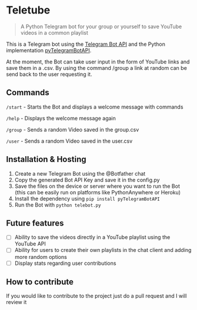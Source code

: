 # Teletube

>A Python Telegram bot for your group or yourself to save YouTube videos in a common playlist

This is a Telegram bot using the [Telegram Bot API](https://core.telegram.org/bots/api) and the Python implementation [pyTelegramBotAPI](https://pytba.readthedocs.io/en/latest/index.html).

At the moment, the Bot can take user input in the form of YouTube links and save them in a .csv. By using the command /group a link at random can be send back to the user requesting it.

## Commands

`/start` - Starts the Bot and displays a welcome message with commands

`/help` - Displays the welcome message again

`/group` - Sends a random Video saved in the group.csv

`/user` - Sends a random Video saved in the user.csv

## Installation & Hosting

1. Create a new Telegram Bot using the @Botfather chat
2. Copy the generated Bot API Key and save it in the config.py
3. Save the files on the device or server where you want to run the Bot (this can be easily run on platforms like PythonAnywhere or Heroku)
4. Install the dependency using `pip install pyTelegramBotAPI`
5. Run the Bot with `python telebot.py`


## Future features
- [ ] Ability to save the videos directly in a YouTube playlist using the YouTube API
- [ ] Ability for users to create their own playlists in the chat client and adding more random options
- [ ] Display stats regarding user contributions

## How to contribute

If you would like to contribute to the project just do a pull request and I will review it


